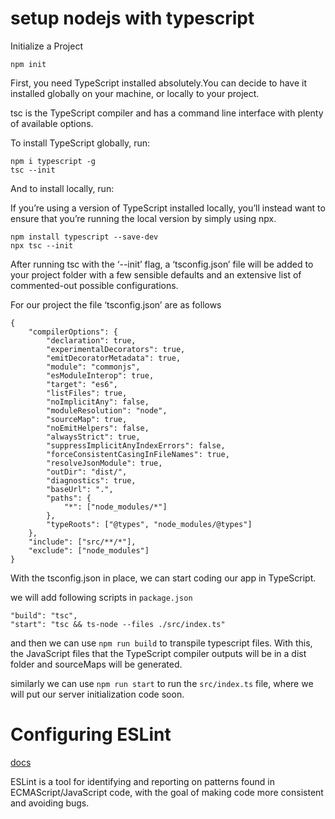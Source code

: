 # setup nodejs with typescript

Initialize a Project

```
npm init
```

First, you need TypeScript installed absolutely.You can decide to have it installed globally on your machine, or locally to your project.

tsc is the TypeScript compiler and has a command line interface with plenty of available options.

To install TypeScript globally, run:

```
npm i typescript -g
tsc --init
```

And to install locally, run:

If you’re using a version of TypeScript installed locally, you’ll instead want to ensure that you’re running the local version by simply using npx.

```
npm install typescript --save-dev
npx tsc --init
```

After running tsc with the ‘--init’ flag, a ‘tsconfig.json’ file will be added to your project folder with a few sensible defaults and an extensive list of commented-out possible configurations.

For our project the file ‘tsconfig.json’ are as follows

```
{
	"compilerOptions": {
		"declaration": true,
		"experimentalDecorators": true,
		"emitDecoratorMetadata": true,
		"module": "commonjs",
		"esModuleInterop": true,
		"target": "es6",
		"listFiles": true,
		"noImplicitAny": false,
		"moduleResolution": "node",
		"sourceMap": true,
		"noEmitHelpers": false,
		"alwaysStrict": true,
		"suppressImplicitAnyIndexErrors": false,
		"forceConsistentCasingInFileNames": true,
		"resolveJsonModule": true,
		"outDir": "dist/",
		"diagnostics": true,
		"baseUrl": ".",
		"paths": {
			"*": ["node_modules/*"]
		},
		"typeRoots": ["@types", "node_modules/@types"]
	},
	"include": ["src/**/*"],
	"exclude": ["node_modules"]
}
```

With the tsconfig.json in place, we can start coding our app in TypeScript.

we will add following scripts in `package.json`

```
"build": "tsc",
"start": "tsc && ts-node --files ./src/index.ts"
```

and then we can use `npm run build` to transpile typescript files. With this, the JavaScript files that the TypeScript compiler outputs will be in a dist folder and sourceMaps will be generated.

similarly we can use `npm run start` to run the `src/index.ts` file, where we will put our server initialization code soon.

# Configuring ESLint

[docs](https://eslint.org/docs/user-guide/getting-starteds)

ESLint is a tool for identifying and reporting on patterns found in ECMAScript/JavaScript code, with the goal of making code more consistent and avoiding bugs.
